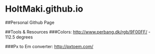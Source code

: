 HoltMaki.github.io
===========================

##Personal Github Page

##Tools & Resources
###Colors: 
http://www.perbang.dk/rgb/9F00FF/ - 112.5 degrees

###Px to Em converter:
http://pxtoem.com/
